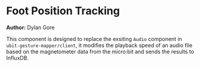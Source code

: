 # Foot Position Tracking

**Author:** Dylan Gore

This component is designed to replace the exsiting `Audio` component in `ubit-gesture-mapper/client`, it modifies the playback speed of an audio file based on the magnetometer data from the micro:bit and sends the results to InfluxDB.
